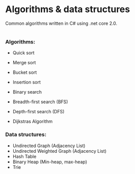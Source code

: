 # Algorithms & data structures

Common algorithms written in C# using .net core 2.0. <br/>
<br/>
### Algorithms:
- Quick sort
- Merge sort
- Bucket sort
- Insertion sort

- Binary search

- Breadth-first search (BFS)
- Depth-first search (DFS)
- Dijkstras Algorithm

### Data structures:

- Undirected Graph (Adjacency List)
- Undirected Weighted Graph (Adjacency List)
- Hash Table
- Binary Heap (Min-heap, max-heap)
- Trie

